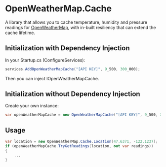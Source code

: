 ﻿# OpenWeatherMap.Cache
A library that allows you to cache temperature, humidity and pressure readings for [OpenWeatherMap](https://openweathermap.org/), with in-built resiliency that can extend the cache lifetime.

## Initialization with Dependency Injection
In your Startup.cs (ConfigureServices):
```c#
services.AddOpenWeatherMapCache("[API KEY]", 9_500, 300_000);
```

Then you can inject IOpenWeatherMapCache.

## Initialization without Dependency Injection
Create your own instance:
```c#
var openWeatherMapCache = new OpenWeatherMapCache("[API KEY]", 9_500, 300_000);
```

## Usage
```c#
var location = new OpenWeatherMap.Cache.Location(47.6371, -122.1237);
if (openWeatherMapCache.TryGetReadings(location, out var readings))
{
	...
}
```
